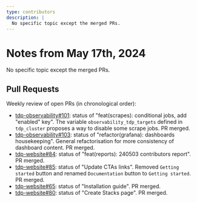 ```yaml
---
type: contributors
description: |
  No specific topic except the merged PRs.
---
```


# Notes from May 17th, 2024

No specific topic except the merged PRs.

## Pull Requests

Weekly review of open PRs (in chronological order):

- [tdp-observability#101](https://github.com/TOSIT-IO/tdp-observability/pull/101): status of "feat(scrapes): conditional jobs, add "enabled" key". The variable `observability_tdp_targets` defined in `tdp_cluster` proposes a way to disable some scrape jobs. PR merged.
- [tdp-observability#103](https://github.com/TOSIT-IO/tdp-observability/pull/103): status of "refactor(grafana): dashboards housekeeping". General refactorisation for more consistency of dashboard content. PR merged.
- [tdp-website#84](https://github.com/TOSIT-IO/tdp-website/pull/84): status of "feat(reports): 240503 contributors report". PR merged.
- [tdp-website#85](https://github.com/TOSIT-IO/tdp-website/pull/85): status of "Update CTAs links". Removed `Getting started` button and renamed `Documentation` button to `Getting started`. PR merged.
- [tdp-website#65](https://github.com/TOSIT-IO/tdp-website/pull/65): status of "Installation guide". PR merged.
- [tdp-website#80](https://github.com/TOSIT-IO/tdp-website/pull/80): status of "Create Stacks page". PR merged.
